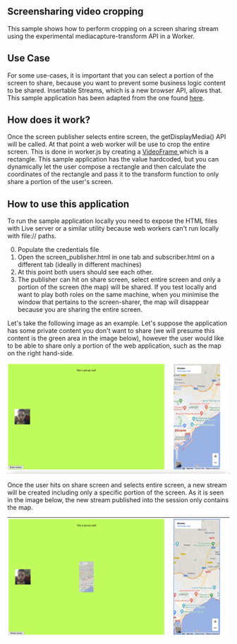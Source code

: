 ## Screensharing video cropping

This sample shows how to perform cropping on a screen sharing stream using the experimental mediacapture-transform API in a Worker.

## Use Case

For some use-cases, it is important that you can select a portion of the screen to share, because you want to prevent some business logic content to be shared. Insertable Streams, which is a new browser API, allows that. This sample application has been adapted from the one found [here](https://webrtc.github.io/samples/).

## How does it work?

Once the screen publisher selects entire screen, the getDisplayMedia() API will be called. At that point a web worker will be use to crop the entire screen. This is done in worker.js by creating a [VideoFrame ](https://developer.mozilla.org/en-US/docs/Web/API/VideoFrame) which is a rectangle. This sample application has the value hardcoded, but you can dynamically let the user compose a rectangle and then calculate the coordinates of the rectangle and pass it to the transform function to only share a portion of the user's screen.

## How to use this application

To run the sample application locally you need to expose the HTML files with Live server or a similar utility because web workers can't run locally with file:// paths.

0. Populate the credentials file
1. Open the screen_publisher.html in one tab and subscriber.html on a different tab (ideally in different machines)
2. At this point both users should see each other.
3. The publisher can hit on share screen, select entire screen and only a portion of the screen (the map) will be shared. If you test locally and want to play both roles on the same machine, when you minimise the window that pertains to the screen-sharer, the map will disappear because you are sharing the entire screen.

Let's take the following image as an example. Let's suppose the application has some private content you don't want to share (we will presume this content is the green area in the image below), however the user would like to be able to share only a portion of the web application, such as the map on the right hand-side.

![Private screen](https://raw.githubusercontent.com/nexmo-se/videocropping-insertable-streams/main/images/private_screen.png?token=GHSAT0AAAAAABJETI6B52IOKEINZWE4HEWUYS6XU6Q)

Once the user hits on share screen and selects entire screen, a new stream will be created including only a specific portion of the screen. As it is seen in the image below, the new stream published into the session only contains the map.

![Stream shared](https://github.com/nexmo-se/videocropping-insertable-streams/blob/main/images/private_screen_sharing.png?raw=true)
